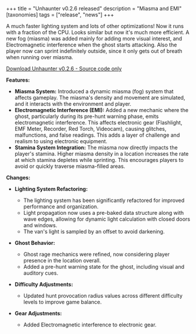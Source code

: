 +++
title = "Unhaunter v0.2.6 released"
description = "Miasma and EMI"
[taxonomies]
tags = ["release", "news"]
+++

A much faster lighting system and lots of other optimizations! Now it runs with a fraction of the CPU.
Looks similar but now it's much more efficient. A new fog (miasma) was added
mainly for adding more visual interest, and Electromagnetic interference when the ghost starts attacking.
Also the player now can sprint indefinitely outside, since it only gets out of breath when running over miasma.

[Download Unhaunter v0.2.6 - Source code only](https://github.com/deavid/unhaunter/releases/tag/v0.2.6)

<!--more-->

**Features:**

*   **Miasma System:** Introduced a dynamic miasma (fog) system that affects gameplay.
    The miasma's density and movement are simulated, and it interacts with the environment and player.
*   **Electromagnetic Interference (EMI):** Added a new mechanic where the ghost,
    particularly during its pre-hunt warning phase, emits electromagnetic interference.
    This affects electronic gear (Flashlight, EMF Meter, Recorder, Red Torch, Videocam), 
    causing glitches, malfunctions, and false readings. This adds a layer of challenge 
    and realism to using electronic equipment.
*   **Stamina System Integration:** The miasma now directly impacts the player's stamina.
    Higher miasma density in a location increases the rate at which stamina depletes while sprinting.
    This encourages players to avoid or quickly traverse miasma-filled areas.

**Changes:**

*   **Lighting System Refactoring:**
    * The lighting system has been significantly refactored for improved performance and organization.
    * Light propagation now uses a pre-baked data structure along with wave edges, allowing for dynamic light calculation with closed doors and windows.
    * The van's light is sampled by an offset to avoid darkening.

*   **Ghost Behavior:**
    * Ghost rage mechanics were refined, now considering player presence in the location overall.
    * Added a pre-hunt warning state for the ghost, including visual and auditory cues.

*   **Difficulty Adjustments:**
    * Updated hunt provocation radius values across different difficulty levels to improve game balance.

*   **Gear Adjustments:**
    * Added Electromagnetic interference to electronic gear.
